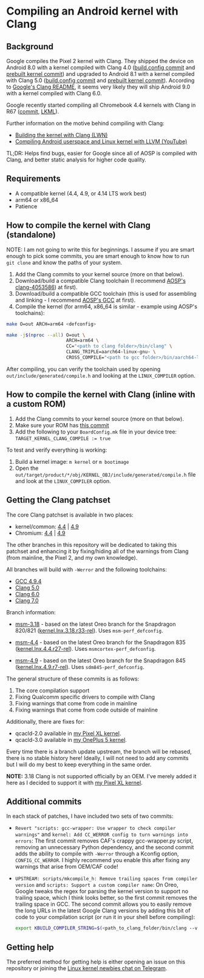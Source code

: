# Compiling an Android kernel with Clang


## Background

Google compiles the Pixel 2 kernel with Clang. They shipped the device on Android 8.0 with a kernel compiled with Clang 4.0 ([build.config commit](https://android.googlesource.com/kernel/msm/+/1282b122796d12f42e650216b40172eae4dc4162) and [prebuilt kernel commit](https://android.googlesource.com/device/google/wahoo-kernel/+/8c65a7e83f8bc602a05f077d221d4648db189ef8)) and upgraded to Android 8.1 with a kernel compiled with Clang 5.0 ([build.config commit](https://android.googlesource.com/kernel/msm/+/1eaefe4575b5c39dacb724344d427e34d12c15df) and [prebuilt kernel commit](https://android.googlesource.com/device/google/wahoo-kernel/+/e03cfae0fa716983ae7af64bf8f1c50003637ffb)). According to [Google's Clang README](https://android.googlesource.com/platform/prebuilts/clang/host/linux-x86/#llvm-users), it seems very likely they will ship Android 9.0 with a kernel compiled with Clang 6.0.

Google recently started compiling all Chromebook 4.4 kernels with Clang in R67 ([commit](https://chromium-review.googlesource.com/809774), [LKML](https://lkml.org/lkml/2018/4/3/567)).

Further information on the motive behind compiling with Clang:

* [Building the kernel with Clang (LWN)](https://lwn.net/Articles/734071/)
* [Compiling Android userspace and Linux kernel with LLVM (YouTube)](https://www.youtube.com/watch?v=6l4DtR5exwo)

TL;DR: Helps find bugs, easier for Google since all of AOSP is compiled with Clang, and better static analysis for higher code quality.


## Requirements

* A compatible kernel (4.4, 4.9, or 4.14 LTS work best)
* arm64 or x86_64
* Patience


## How to compile the kernel with Clang (standalone)

NOTE: I am not going to write this for beginnings. I assume if you are smart enough to pick some commits, you are smart enough to know how to run `git clone` and know the paths of your system.

1. Add the Clang commits to your kernel source (more on that below).
2. Download/build a compatible Clang toolchain (I recommend [AOSP's clang-4053586](https://android.googlesource.com/platform/prebuilts/clang/host/linux-x86/)) at first).
3. Download/build a compatible GCC toolchain (this is used for assembling and linking - I recommend [AOSP's GCC](https://android.googlesource.com/platform/prebuilts/gcc/linux-x86/aarch64/aarch64-linux-android-4.9/) at first).
4. Compile the kernel (for arm64, x86_64 is similar - example using AOSP's toolchains):
```bash
make O=out ARCH=arm64 <defconfig>

make -j$(nproc --all) O=out \
                      ARCH=arm64 \
                      CC="<path to clang folder>/bin/clang" \
                      CLANG_TRIPLE=aarch64-linux-gnu- \
                      CROSS_COMPILE="<path to gcc folder>/bin/aarch64-linux-android-"
```

After compiling, you can verify the toolchain used by opening `out/include/generated/compile.h` and looking at the `LINUX_COMPILER` option.


## How to compile the kernel with Clang (inline with a custom ROM)

1. Add the Clang commits to your kernel source (more on that below).
2. Make sure your ROM has [this commit](https://github.com/LineageOS/android_vendor_lineage/commit/da32895b61ef2b3e8899f011110f8eab11da5470)
3. Add the following to your `BoardConfig.mk` file in your device tree: `TARGET_KERNEL_CLANG_COMPILE := true`

To test and verify everything is working:

1. Build a kernel image: `m kernel` or `m bootimage`
2. Open the `out/target/product/*/obj/KERNEL_OBJ/include/generated/compile.h` file and look at the `LINUX_COMPILER` option.


## Getting the Clang patchset

The core Clang patchset is available in two places:

* kernel/common: [4.4](https://android.googlesource.com/kernel/common/+log/f0907aa15ed9f9c7541bb244ed3f52c376ced19c) | [4.9](https://android.googlesource.com/kernel/common/+log/5d15d2e00da4bcb0bcc5e6d27dc18fe1646214f1)
* Chromium: [4.4](https://chromium.googlesource.com/chromiumos/third_party/kernel/+log/sandbox/mka/llvm/v4.4) | [4.9](https://chromium.googlesource.com/chromiumos/third_party/kernel/+log/sandbox/mka/llvm/v4.9)

The other branches in this repository will be dedicated to taking this patchset and enhancing it by fixing/hiding all of the warnings from Clang (from mainline, the Pixel 2, and my own knowledge).

All branches will build with `-Werror` and the following toolchains:
* [GCC 4.9.4](https://android.googlesource.com/platform/prebuilts/gcc/linux-x86/aarch64/aarch64-linux-android-4.9/)
* [Clang 5.0](https://android.googlesource.com/platform/prebuilts/clang/host/linux-x86/+/master/clang-4053586/)
* [Clang 6.0](https://android.googlesource.com/platform/prebuilts/clang/host/linux-x86/+/master/clang-4691093/)
* [Clang 7.0](https://android.googlesource.com/platform/prebuilts/clang/host/linux-x86/+/master/clang-r328903/)

Branch information:

* [msm-3.18](https://github.com/nathanchance/android-kernel-clang/tree/msm-3.18) - based on the latest Oreo branch for the Snapdragon 820/821 ([kernel.lnx.3.18.r33-rel](https://source.codeaurora.org/quic/la/kernel/msm-3.18/log?h=kernel.lnx.3.18.r33-rel)). Uses `msm-perf_defconfig`.

* [msm-4.4](https://github.com/nathanchance/android-kernel-clang/tree/msm-4.4) - based on the latest Oreo branch for the Snapdragon 835 ([kernel.lnx.4.4.r27-rel](https://source.codeaurora.org/quic/la/kernel/msm-4.4/log?h=kernel.lnx.4.4.r27-rel)). Uses `msmcortex-perf_defconfig`.

* [msm-4.9](https://github.com/nathanchance/android-kernel-clang/tree/msm-4.9) - based on the latest Oreo branch for the Snapdragon 845 ([kernel.lnx.4.9.r7-rel](https://source.codeaurora.org/quic/la/kernel/msm-4.9/log?h=kernel.lnx.4.9.r7-rel)). Uses `sdm845-perf_defconfig`.

The general structure of these commits is as follows:

1. The core compilation support
2. Fixing Qualcomm specific drivers to compile with Clang
3. Fixing warnings that come from code in mainline
4. Fixing warnings that come from code outside of mainline

Additionally, there are fixes for:

* qcacld-2.0 available in [my Pixel XL kernel](https://github.com/nathanchance/marlin/commits/oreo-m4/drivers/staging/qcacld-2.0).
* qcacld-3.0 available in [my OnePlus 5 kernel](https://github.com/nathanchance/op5/commits/8.1.0-unified/drivers/staging/qcacld-3.0).

Every time there is a branch update upstream, the branch will be rebased, there is no stable history here! Ideally, I will not need to add any commits but I will do my best to keep everything in the same order.

**NOTE:** 3.18 Clang is not supported officially by an OEM. I've merely added it here as I decided to support it with [my Pixel XL kernel](https://github.com/nathanchance/marlin).


## Additional commits

In each stack of patches, I have included two sets of two commits:

* `Revert "scripts: gcc-wrapper: Use wrapper to check compiler warnings"` and `kernel: Add CC_WERROR config to turn warnings into errors`: The first commit removes CAF's crappy gcc-wrapper.py script, removing an unnecessary Python dependency, and the second commit adds the ability to compile with `-Werror` through a Kconfig option, `CONFIG_CC_WERROR`. I highly recommend you enable this after fixing any warnings that arise from OEM/CAF code!

* `UPSTREAM: scripts/mkcompile_h: Remove trailing spaces from compiler version` and `scripts: Support a custom compiler name`: On Oreo, Google tweaks the regex for parsing the kernel version to support no trailing space, which I think looks better, so the first commit removes the trailing space in GCC. The second commit allows you to easily remove the long URLs in the latest Google Clang versions by adding this bit of code to your compilation script (or run it in your shell before compiling):

  ```bash
  export KBUILD_COMPILER_STRING=$(<path_to_clang_folder/bin/clang --version | head -n 1 | perl -pe 's/\(http.*?\)//gs' | sed -e 's/  */ /g' -e 's/[[:space:]]*$//')
  ```


## Getting help

The preferred method for getting help is either opening an issue on this repository or joining the [Linux kernel newbies chat on Telegram](https://t.me/LinuxKernelNewbies).
